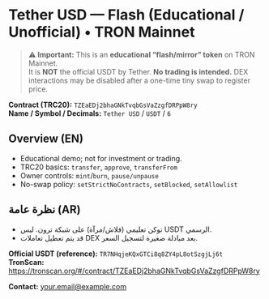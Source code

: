 # Tether USD — Flash (Educational / Unofficial) • TRON Mainnet

> **⚠️ Important:** This is an **educational “flash/mirror” token** on TRON Mainnet.  
> It is **NOT** the official USDT by Tether. **No trading is intended.**
> DEX interactions may be disabled after a one-time tiny swap to register price.

**Contract (TRC20):** `TZEaEDj2bhaGNkTvqbGsVaZzgfDRPpW8ry`  
**Name / Symbol / Decimals:** `Tether USD` / `USDT` / `6`

## Overview (EN)
- Educational demo; not for investment or trading.
- TRC20 basics: `transfer`, `approve`, `transferFrom`
- Owner controls: `mint`/`burn`, `pause/unpause`
- No-swap policy: `setStrictNoContracts`, `setBlocked`, `setAllowlist`

## نظرة عامة (AR)
- توكن تعليمي (فلاش/مرآة) على شبكة ترون. ليس USDT الرسمي.
- قد يتم تعطيل تعاملات DEX بعد مبادلة صغيرة لتسجيل السعر.

**Official USDT (reference):** `TR7NHqjeKQxGTCi8q8ZY4pL8otSzgjLj6t`  
**TronScan:** https://tronscan.org/#/contract/TZEaEDj2bhaGNkTvqbGsVaZzgfDRPpW8ry  

**Contact:** your.email@example.com
